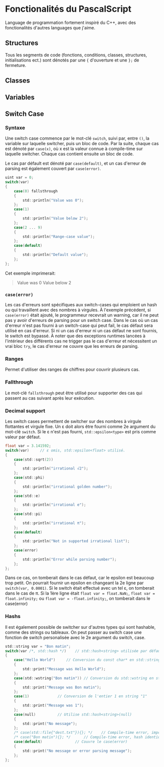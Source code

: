 
# Fonctionalités du PascalScript
Language de programmation fortement inspiré du C++, avec des fonctionalités d'autres languages que j'aime.

## Structures
Tous les segments de code (fonctions, conditions, classes, structures, initialisations ect.) sont dénotés par une `{` d'ouverture et une `};` de fermeture.

## Classes

## Variables

## Switch Case

### Syntaxe
Une switch case commence par le mot-clé `switch`, suivi par, entre `()`, la variable sur laquelle switcher, puis un bloc de code.
Par la suite, chaque cas est dénoté par `case(x)`, où x est la valeur connue à compile-time sur laquelle switcher. Chaque cas contient ensuite un bloc de code.

Le cas par défault est dénoté par `case(default)`, et un cas d'erreur de parsing est également couvert par `case(error)`. 

```c
uint var = 0;
switch(var)
{
	case(0) fallsthrough
	{
		std::println("Value was 0");
	};
	case(1)
	{
		std::println("Value below 2");
	};
	case(2 ... 9)
	{
		std::println("Range-case value");
	};
	case(default)
	{
		std::println("Default value");
	};
};
```
Cet exemple imprimerait:
> Value was 0
> Value below 2

### `case(error)`
Les cas d'erreurs sont spécifiques aux switch-cases qui emploient un hash ou qui travaillent avec des nombres à virgules.
À l'exemple précédent, si `case(error)` était ajouté, le programmeur recevrait un warning, car il ne peut pas y avoir d'erreurs de parsing pour un switch case.
Dans le cas où un cas d'erreur n'est pas fourni à un switch-case qui peut fail, le cas défaut sera utilisé en cas d'erreur.
Si ni un cas d'erreur ni un cas défaut ne sont fournis, le switch est bypassé.
À noter que des exceptions runtimes lancées à l'intérieur des différents cas ne trigger pas le cas d'erreur et nécessitent un vrai bloc `try`, le cas d'erreur ne couvre que les erreurs de parsing.

### Ranges
Permet d'utiliser des ranges de chiffres pour couvrir plusieurs cas.

### Fallthrough
Le mot-clé `fallsthrough` peut être utilisé pour supporter des cas qui passent au cas suivant après leur exécution.

### Decimal support
Les switch cases permettent de switcher sur des nombres à virgule flottantes et virgule fixe. Un ε doit alors être fourni comme 2e argument du mot-clé `switch`. Si le ε n'est pas fourni, `std::epsilon<type>` est pris comme valeur par défaut.

```c
float var = 3.141592;
switch(var) 	// ε omis, std::epsilon<float> utilisé.
{
	case(std::sqrt(2))
	{
		std::println("irrational √2");
	};
	case(std::phi)
	{
		std::println("irrational golden number");
	};
	case(std::e)
	{
		std::println("irrational e");
	};
	case(std::pi)
	{
		std::println("irrational π");
	};
	case(default) 
	{
		std::println("Not in supported irrational list");
	};
	case(error)
	{
		std::println("Error while parsing number");
	};
};
```
Dans ce cas, on tomberait dans le cas défaut, car le epsilon est beaucoup trop petit.
On pourrait fournir un epsilon en changeant la 2e ligne par `switch(var, 0.0001)`. Si le switch était effectué avec un tel ε, on tomberait dans le cas de π.
Si la 1ère ligne était `float var = float.NaN;`, `float var = float.infinity;` ou `float var = -float.infinity;`, on tomberait dans le case(error)

### Hashs
Il est également possible de switcher sur d'autres types qui sont hashable, comme des strings ou tableaux.
On peut passer au switch case une fonction de switch personalisée avec le 2e argument du switch, case.
```c
std::string var = "Bon matin";
switch(var /*, std::hash */)	// std::hash<string> utilisée par défaut, pas besoin de l'indiquer
{
	case("Hello World")		// Conversion du const char* en std::string
	{
		std::print("Message was Hello World");
	};
	case(std::wstring("Bon matin"))	// Conversion du std::wstring en std::string
	{
		std::print("Message was Bon matin");
	};
	case(1)				// Conversion de l'entier 1 en string "1"
	{
		std::print("Message was 1");	
	};
	case(null)			// Utilise std::hash<string>(null)
	{
		std::print("No message");
	};
	/* case(std::file{"dest.txt"}){}; */	// Compile-time error, impossible de convertir un hash de std::file en std::string at compile-time.
	/* case("Bon matin"){}; */		// Compile-time error, hash identique présent à deux reprises
	case(default)				// Couvre le case(error)
	{
		std::print("No message or error parsing message");
	};
};
```
